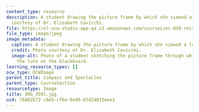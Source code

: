 ```yaml
---
content_type: resource
description: A student drawing the picture frame by which she viewed a lute. Photo
  courtesy of Dr. Elizabeth Cavicchi.
file: https://ol-ocw-studio-app-qa.s3.amazonaws.com/courses/ec-050-recreate-experiments-from-history-inform-the-future-from-the-past-galileo-january-iap-2010/76862b72c8e5cf6e8e90b7d24015eee3_IMG_3591.jpg
file_type: image/jpeg
image_metadata:
  caption: A student drawing the picture frame by which she viewed a lute.
  credit: Photo courtesy of Dr. Elizabeth Cavicchi.
  image-alt: Photo of a student sketching the picture frame through which she saw
    the lute on the blackboard.
learning_resource_types: []
ocw_type: OCWImage
parent_title: Compass and Spectacles
parent_type: CourseSection
resourcetype: Image
title: IMG_3591.jpg
uid: 76862b72-c8e5-cf6e-8e90-b7d24015eee3
---
```

